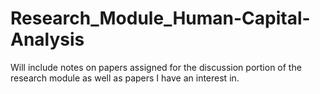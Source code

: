 # Research_Module_Human-Capital-Analysis
Will include notes on papers assigned for the discussion portion of the research module as well as papers I have an interest in.
